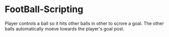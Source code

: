 # FootBall-Scripting
 Player controls a ball so it hits other balls in other to scrore a goal. The other balls automatically moeve towards the player's goal post.
